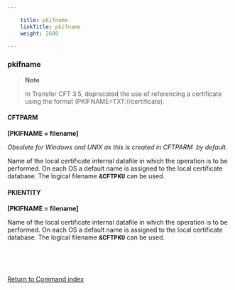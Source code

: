 ```yaml
---

    title: pkifname
    linkTitle: pkifname
    weight: 2600

---
```

<span id="pkifname"></span>

### pkifname

> **Note**
>
> In Transfer CFT 3.5, deprecated the use of referencing a certificate using the format (PKIFNAME=TXT://certificate).

#### CFTPARM

****\[PKIFNAME = filename\]****

*Obsolete for Windows and UNIX as this is created in CFTPARM  by default.*

Name of the local certificate internal datafile in which the operation is to
be performed. On each OS a default name is assigned to the local certificate
database. The logical filename <span style="font-family: 'Courier New', monospace;font-weight: bold;">****&CFTPKU****</span>
can be used.

#### PKIENTITY

****\[PKIFNAME = filename\]****

Name of the local certificate internal datafile in which the operation is to
be performed. On each OS a default name is assigned to the local certificate
database. The logical filename <span style="font-family: 'Courier New', monospace;font-weight: bold;">****&CFTPKU****</span>
can be used.

 

 

[Return to Command index](../../)
